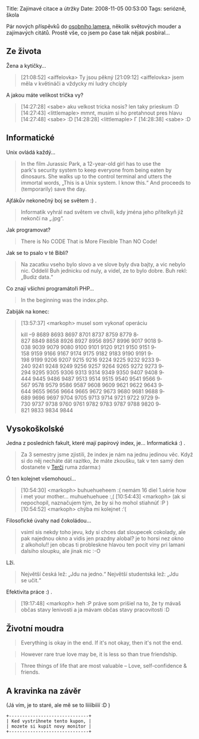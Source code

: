 Title: Zajímavé citace a útržky
Date: 2008-11-05 00:53:00
Tags: seriózně, škola

Pár nových příspěvků do [osobního lamera](http://blog.javorek.net/osobni-lamer/), několik světových mouder a zajímavých citátů. Prostě vše, co jsem po čase tak nějak posbíral…

## Ze života

Žena a kytičky…

> [21:08:52] <aiffelovka\> Ty jsou pěkný
> [21:09:12] <aiffelovka\> jsem měla v květináči a vždycky mi ludry chcíply

A jakou máte velikost trička vy?

> [14:27:28] <sabe\> aku velkost tricka nosis? len taky prieskum :D
> [14:27:43] <littlemaple\> mmnt, musim si ho pretahnout pres hlavu
> [14:27:48] <sabe\> :D
> [14:28:28] <littlemaple\> Г
> [14:28:38] <sabe\> :D

## Informatické

Unix ovládá každý…

> In the film Jurassic Park, a 12-year-old girl has to use the
> park's security system to keep everyone from being eaten by
> dinosaurs. She walks up to the control terminal and utters the
> immortal words, „This is a Unix system. I know this.“ And proceeds
> to (temporarily) save the day.

Ajťákův nekonečný boj se světem :) .

> Informatik vyhrál nad světem ve chvíli, kdy jména jeho přítelkyň
> již nekončí na „.jpg“.

Jak programovat?

> There is No CODE That is More Flexible Than NO Code!

Jak se to psalo v té Bibli?

> Na zacatku vseho bylo slovo a ve slove byly dva bajty, a vic nebylo
> nic. Oddelil Buh jednicku od nuly, a videl, ze to bylo dobre. Buh
> rekl: „Budiz data.“

Co znají všichni programátoři PHP…

> In the beginning was the index.php.

Zabiják na konec:

> [13:57:37] <markoph\> musel som vykonať operáciu
>
> kill –9 8689 8693 8­697 8701 8737 8759 8779 8­827 8849 8858 8926 8927 8­956 8957 8996 9017 9018 9­038 9039 9079 9080 9100 9­101 9120 9121 9150 9151 9­158 9159 9166 9167 9174 9­175 9182 9183 9190 9191 9­198 9199 9206 9207 9215 9­216 9224 9225 9232 9233 9­240 9241 9248 9249 9256 9­257 9264 9265 9272 9273 9­294 9295 9305 9306 9313 9­314 9349 9350 9407 9408 9­444 9445 9486 9487 9513 9­514 9515 9540 9541 9566 9­567 9578 9579 9586 9587 9­608 9609 9621 9622 9643 9­644 9655 9656 9664 9665 9­672 9673 9680 9681 9688 9­689 9696 9697 9704 9705 9­713 9714 9721 9722 9729 9­730 9737 9738 9760 9761 9­782 9783 9787 9788 9820 9­821 9833 9834 9844

## Vysokoškolské

Jedna z posledních fakult, které mají papírový index, je… Informatická :) .

> Za 3 semestry jsme zjistili, že index je nám na jednu jedinou věc.
> Když si do něj necháte dát razítko, že máte zkoušku, tak v ten samý
> den dostanete v [Terči](http://terc.kn.vutbr.cz/) ruma zdarma:)

Ó ten kolejnet všemohoucí…

> [10:54:30] <markoph\> buhuehueheem :( nemám 16 diel 1.série how
> i met your mother… muhuehuehuee :‚(
> [10:54:43] <markoph\> (ak si nepochopil, naznačujem tým, že by si
> ho mohol stiahnúť :P )
> [10:54:52] <markoph\> chýba mi kolejnet :‘(

Filosofické úvahy nad čokoládou…

> vsiml sis nekdy toho jevu, kdy si chces dat sloupecek cokolady, ale
> pak najednou okno a vidis jen prazdny alobal? je to horsi nez okno
> z alkoholu!! jen obcas ti probleskne hlavou ten pocit viny pri
> lamani dalsiho sloupku, ale jinak nic :-O

Lži.

> Největší česká lež: „Jdu na jedno.“ Největší studentská lež: „Jdu
> se učit.“

Efektivita práce :) .

> [19:17:48] <markoph\> heh :P práve som prišiel na to, že ty mávaš
> občas stavy lenivosti a ja mávam občas stavy pracovitosti :D

## Životní moudra

> Everything is okay in the end. If it's not okay, then it's not
> the end.

> However rare true love may be, it is less so than true friendship.

> Three things of life that are most valuable – Love, self-confidence
> & friends.

## A kravinka na závěr

(Já vím, je to staré, ale mě se to lííííbíííí :D )

    +------------------------------+
    | Ked vystrihnete tento kupon, |
    | mozete si kupit novy monitor |
    +------------------------------+
